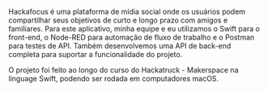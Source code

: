 Hackafocus é uma plataforma de mídia social onde os usuários podem compartilhar seus objetivos de curto e longo prazo com amigos e familiares. 
Para este aplicativo, minha equipe e eu utilizamos o Swift para o front-end, o Node-RED para automação de fluxo de trabalho e o Postman para testes de API. 
Também desenvolvemos uma API de back-end completa para suportar a funcionalidade do projeto. 

O projeto foi feito ao longo do curso do Hackatruck - Makerspace na linguage Swift, podendo ser rodada em computadores macOS.
